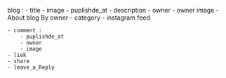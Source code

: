 blog :
    - title
    - image
    - puplishde_at
    - description
    - owner
    - owner image
    - About blog By owner
    - category
    - instagram feed

    - comment :
        - puplishde_at
        - owner
        - image
    - liek
    - share
    - leave_a_Reply
